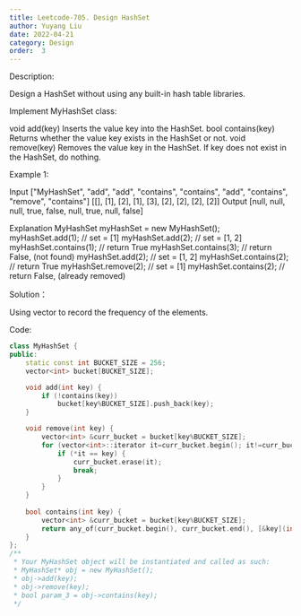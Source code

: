 ```yaml
---
title: Leetcode-705. Design HashSet
author: Yuyang Liu
date: 2022-04-21
category: Design
order:  3
---
```


Description:

Design a HashSet without using any built-in hash table libraries.

Implement MyHashSet class:

void add(key) Inserts the value key into the HashSet.
bool contains(key) Returns whether the value key exists in the HashSet or not.
void remove(key) Removes the value key in the HashSet. If key does not exist in the HashSet, do nothing.
 

Example 1:

Input
["MyHashSet", "add", "add", "contains", "contains", "add", "contains", "remove", "contains"]
[[], [1], [2], [1], [3], [2], [2], [2], [2]]
Output
[null, null, null, true, false, null, true, null, false]

Explanation
MyHashSet myHashSet = new MyHashSet();
myHashSet.add(1);      // set = [1]
myHashSet.add(2);      // set = [1, 2]
myHashSet.contains(1); // return True
myHashSet.contains(3); // return False, (not found)
myHashSet.add(2);      // set = [1, 2]
myHashSet.contains(2); // return True
myHashSet.remove(2);   // set = [1]
myHashSet.contains(2); // return False, (already removed)
 



Solution：

Using vector to record the frequency of the elements.



Code: 

``` c++
class MyHashSet {
public:
	static const int BUCKET_SIZE = 256;
	vector<int> bucket[BUCKET_SIZE];

	void add(int key) { 
		if (!contains(key))
			bucket[key%BUCKET_SIZE].push_back(key);
	}

	void remove(int key) {
		vector<int> &curr_bucket = bucket[key%BUCKET_SIZE];
		for (vector<int>::iterator it=curr_bucket.begin(); it!=curr_bucket.end(); it++) {
			if (*it == key) {
                curr_bucket.erase(it);
                break;
            }
        }
	}
    
	bool contains(int key) {
        vector<int> &curr_bucket = bucket[key%BUCKET_SIZE];
        return any_of(curr_bucket.begin(), curr_bucket.end(), [&key](int i){return i == key;});
	}
};
/**
 * Your MyHashSet object will be instantiated and called as such:
 * MyHashSet* obj = new MyHashSet();
 * obj->add(key);
 * obj->remove(key);
 * bool param_3 = obj->contains(key);
 */
```
